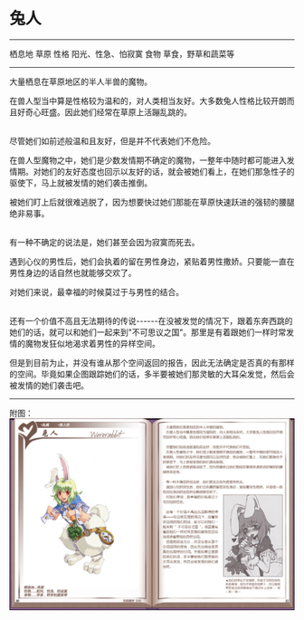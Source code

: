 # 兔人

  -------- --------------------
  栖息地   草原
  性格     阳光、性急、怕寂寞
  食物     草食，野草和蔬菜等
  -------- --------------------

大量栖息在草原地区的半人半兽的魔物。

在兽人型当中算是性格较为温和的，对人类相当友好。大多数兔人性格比较开朗而且好奇心旺盛。因此她们经常在草原上活蹦乱跳的。

<br>
尽管她们如前述般温和且友好，但是并不代表她们不危险。

在兽人型魔物之中，她们是少数发情期不确定的魔物，一整年中随时都可能进入发情期。对她们的友好态度也回示以友好的话，就会被她们看上，在她们那急性子的驱使下，马上就被发情的她们袭击推倒。

被她们盯上后就很难逃脱了，因为想要快过她们那能在草原快速跃进的强韧的腰腿绝非易事。

<br>
有一种不确定的说法是，她们甚至会因为寂寞而死去。

遇到心仪的男性后，她们会执着的留在男性身边，紧贴着男性撒娇。只要能一直在男性身边的话自然也就能够交欢了。

对她们来说，最幸福的时候莫过于与男性的结合。

<br>
还有一个价值不高且无法期待的传说------在没被发觉的情况下，跟着东奔西跳的她们的话，就可以和她们一起来到"不可思议之国"。那里是有着跟她们一样时常发情的魔物发狂似地渴求着男性的异样空间。

但是到目前为止，并没有谁从那个空间返回的报告，因此无法确定是否真的有那样的空间。毕竟如果企图跟踪她们的话，多半要被她们那灵敏的大耳朵发觉，然后会被发情的她们袭击吧。

------------------------------------------------------------------------

附图： ![](img\魔物娘图鉴I\30-31兔人.jpg)
